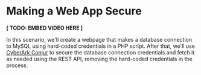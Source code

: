 # Making a Web App Secure

__[ TODO: EMBED VIDEO HERE ]__

In this scenario, we'll create a webpage that makes a database connection to MySQL using hard-coded credentials in a PHP script.  After that, we'll use [CyberArk Conjur](https://conjur.org) to secure the database connection credentials and fetch it as needed using the REST API, removing the hard-coded credentials in the process.